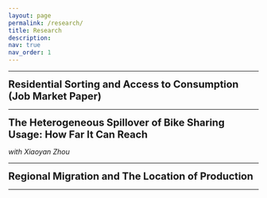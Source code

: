 ```yaml
---
layout: page
permalink: /research/
title: Research
description: 
nav: true
nav_order: 1
---
```


---

<span style="font-size: 20px; font-weight: bold;">Residential Sorting and Access to Consumption (Job Market Paper)</span>
<!-- #### **Residential Sorting and Access to Consumption (Job Market Paper)** -->
<!-- - ECON252: Macroeconomics (Undergraduate, Online), [Summer 2021, Summer 2022]
    - Krannert Certificate for Outstanding Teaching -->

---

<span style="font-size: 20px; font-weight: bold;">The Heterogeneous Spillover of Bike Sharing Usage: How Far It Can Reach</span>
<!-- #### **The Heterogeneous Spillover of Bike Sharing Usage: How Far It Can Reach** -->
*with Xiaoyan Zhou*

---

<span style="font-size: 20px; font-weight: bold;">Regional Migration and The Location of Production</span>
<!-- #### **Regional Migration and The Location of Production** -->

---